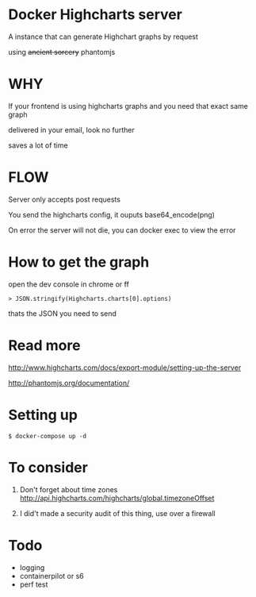 Docker Highcharts server
================================

A instance that can generate Highchart graphs by request

using ~~ancient sorcery~~ phantomjs
 
WHY
================================

If your frontend is using highcharts graphs and you need that exact same graph

delivered in your email, look no further

saves a lot of time

FLOW
================================
Server only accepts post requests

You send the highcharts config, it ouputs base64_encode(png)

On error the server will not die, you can docker exec to view the error

How to get the graph
================================
open the dev console in chrome or ff
```
> JSON.stringify(Highcharts.charts[0].options)
```

thats the JSON you need to send


Read more
================================
http://www.highcharts.com/docs/export-module/setting-up-the-server


http://phantomjs.org/documentation/


Setting up
================================

```
$ docker-compose up -d
```

To consider
================================
1) Don't forget about time zones http://api.highcharts.com/highcharts/global.timezoneOffset

2) I did't made a security audit of this thing, use over a firewall

Todo 
================================
- logging 
- containerpilot or s6
- perf test

